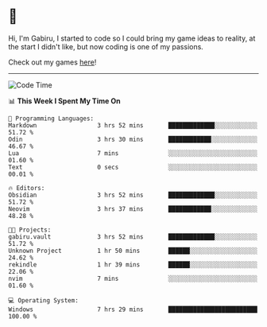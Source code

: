 # 🐀

Hi, I'm Gabiru, I started to code so I could bring my game ideas to reality, at the start I didn't like, but now coding is one of my passions.

Check out my games [here](https://gabiru.art/projetos/)!

---

<!--START_SECTION:waka-->
![Code Time](http://img.shields.io/badge/Code%20Time-573%20hrs%2027%20mins-blue)

📊 **This Week I Spent My Time On** 

```text
💬 Programming Languages: 
Markdown                 3 hrs 52 mins       █████████████░░░░░░░░░░░░   51.72 % 
Odin                     3 hrs 30 mins       ████████████░░░░░░░░░░░░░   46.67 % 
Lua                      7 mins              ░░░░░░░░░░░░░░░░░░░░░░░░░   01.60 % 
Text                     0 secs              ░░░░░░░░░░░░░░░░░░░░░░░░░   00.01 % 

🔥 Editors: 
Obsidian                 3 hrs 52 mins       █████████████░░░░░░░░░░░░   51.72 % 
Neovim                   3 hrs 37 mins       ████████████░░░░░░░░░░░░░   48.28 % 

🐱‍💻 Projects: 
gabiru.vault             3 hrs 52 mins       █████████████░░░░░░░░░░░░   51.72 % 
Unknown Project          1 hr 50 mins        ██████░░░░░░░░░░░░░░░░░░░   24.62 % 
rekindle                 1 hr 39 mins        ██████░░░░░░░░░░░░░░░░░░░   22.06 % 
nvim                     7 mins              ░░░░░░░░░░░░░░░░░░░░░░░░░   01.60 % 

💻 Operating System: 
Windows                  7 hrs 29 mins       █████████████████████████   100.00 % 
```


<!--END_SECTION:waka-->
